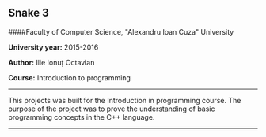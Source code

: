 Snake 3
---

####Faculty of Computer Science, "Alexandru Ioan Cuza" University

**University year:** 2015-2016

**Author:** Ilie Ionuț Octavian

**Course:** Introduction to programming

---

This projects was built for the Introduction in programming course. The purpose of the project was to prove the understanding of basic programming concepts in the C++ language.

---